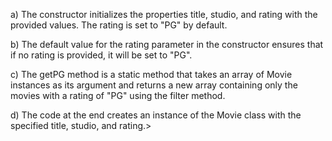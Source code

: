 a) The constructor initializes the properties title, studio, and rating with the provided values. The rating is set to "PG" by default.

b) The default value for the rating parameter in the constructor ensures that if no rating is provided, it will be set to "PG".

c) The getPG method is a static method that takes an array of Movie instances as its argument and returns a new array containing only the movies with a rating of "PG" using the filter method.

d) The code at the end creates an instance of the Movie class with the specified title, studio, and rating.>